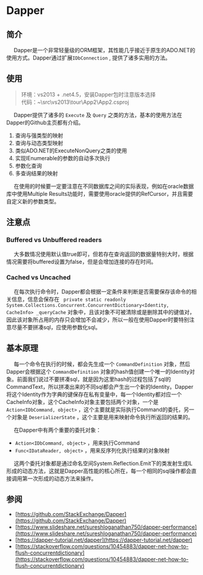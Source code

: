 # Dapper

## 简介

&nbsp;&nbsp;&nbsp;&nbsp;&nbsp;Dapper是一个非常轻量级的ORM框架，其性能几乎接近于原生的ADO.NET的使用方式。Dapper通过扩展`IDbConnection` , 提供了诸多实用的方法。

## 使用

> 环境：vs2013 + .net4.5，安装Dapper包时注意版本选择  
> 代码：~\src\vs2013\tour\App2\App2.csproj

&nbsp;&nbsp;&nbsp;&nbsp;&nbsp;Dapper提供了诸多的 `Execute` 及 `Query` 之类的方法，基本的使用方法在Dapper的Github主页都有介绍。

1. 查询与强类型的映射
2. 查询与动态类型映射
3. 类似ADO.NET的ExecuteNonQuery之类的使用
4. 实现IEnumerable的参数的自动多次执行
5. 参数化查询
6. 多查询结果的映射

&nbsp;&nbsp;&nbsp;&nbsp;&nbsp;在使用的时候要一定要注意在不同数据库之间的实际表现，例如在oracle数据库中使用Multiple Results功能时，需要使用oracle提供的RefCursor，并且需要自定义新的参数类型。

## 注意点

### Buffered vs Unbuffered readers

&nbsp;&nbsp;&nbsp;&nbsp;&nbsp;大多数情况使用默认值true即可，但若存在查询返回的数据量特别大时，根据情况需要将buffered设置为false，但是会增加连接的存在时间。

### Cached vs Uncached

&nbsp;&nbsp;&nbsp;&nbsp;&nbsp;在每次执行命令时，Dapper都会根据一定条件来判断是否需要保存该命令的相关信息，信息会保存在 ` private static readonly System.Collections.Concurrent.ConcurrentDictionary<Identity, CacheInfo> _queryCache` 对象中，且该对象不可被清除或是删除其中的键值对，因此该对象所占用的内存只会增加不会减少，所以一般在使用Dapper时要特别注意尽量不要拼凑sql，应使用参数化sql。

## 基本原理

&nbsp;&nbsp;&nbsp;&nbsp;&nbsp;每一个命令在执行的时候，都会先生成一个 `CommandDefinition` 对象，然后Dapper会根据这个 `CommandDefinition` 对象的hash值创建一个唯一的Identity对象。前面我们说过不要拼凑sql，就是因为这里hash的过程包括了sql的CommandText，所以拼凑出来的不同sql都会产生出一个新的Identity。Dapper将这个Identity作为字典的键保存在私有变量中，每一个Identity都对应一个CacheInfo对象，这个CacheInfo对象主要包括两个对象，一个是 `Action<IDbCommand, object>` ，这个主要就是实际执行Command的委托，另一个对象是 `DeserializerState` ，这个主要是用来映射命令执行所返回的结果的。

&nbsp;&nbsp;&nbsp;&nbsp;&nbsp;在Dapper中有两个重要的委托对象：

- `Action<IDbCommand, object>` ，用来执行Command
- `Func<IDataReader, object>` ，用来反序列化执行结果的对象映射

&nbsp;&nbsp;&nbsp;&nbsp;&nbsp;这两个委托对象都是通过命名空间System.Reflection.Emit下的类发射生成IL形成的动态方法，这就是Dapper高性能的核心所在，每一个相同的sql操作都会直接调用第一次形成的动态方法来操作。

## 参阅

- [https://github.com/StackExchange/Dapper](https://github.com/StackExchange/Dapper)
- [https://www.slideshare.net/sureshloganathan750/dapper-performance](https://www.slideshare.net/sureshloganathan750/dapper-performance)
- [https://dapper-tutorial.net/dapper](https://dapper-tutorial.net/dapper)
- [https://stackoverflow.com/questions/10454883/dapper-net-how-to-flush-concurrentdictionary](https://stackoverflow.com/questions/10454883/dapper-net-how-to-flush-concurrentdictionary)